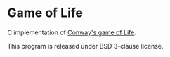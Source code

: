 Game of Life
==================

C implementation of [Conway's game of Life](https://en.wikipedia.org/wiki/Conway%27s_Game_of_Life).

This program is released under BSD 3-clause license.